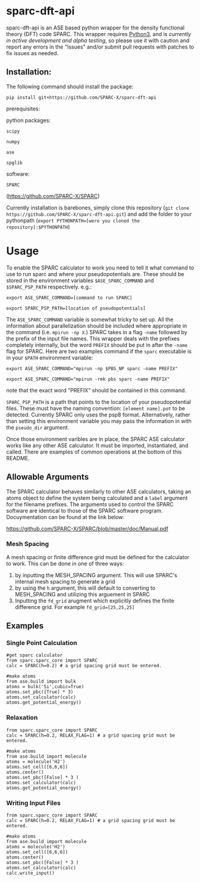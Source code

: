 # sparc-dft-api

sparc-dft-api is an ASE based python wrapper for the density functional theory (DFT) code SPARC. This wrapper requires <ins>Python3</ins>, and is *currently in active development and alpha testing*, so please use it with caution and report any errors in the "Issues" and/or submit pull requests with patches to fix issues as needed.

## Installation:
The following command should install the package:

~~~
pip install git+https://github.com/SPARC-X/sparc-dft-api
~~~

prerequisites:

python packages:

`scipy`

`numpy`

`ase`

`spglib`

software:

`SPARC`

(https://github.com/SPARC-X/SPARC)

Currently installation is barebones, simply clone this repository (`git clone https://github.com/SPARC-X/sparc-dft-api.git`) and add the folder to your pythonpath (`export PYTHONPATH=[were you cloned the repository]:$PYTHONPATH`)


# Usage

To enable the SPARC calculator to work you need to tell it what command to use to run sparc and where your pseudopotentials are. These should be stored in the environment variables `$ASE_SPARC_COMMAND` and `$SPARC_PSP_PATH` respectively. e.g.:

`export ASE_SPARC_COMMAND=[command to run SPARC]`

`export SPARC_PSP_PATH=[location of pseudopotentials]`

The `ASE_SPARC_COMMAND` variable is somewhat tricky to set up. All the information about parallelization should be included where appropriate in the command (i.e. `mpirun -np X`.) SPARC takes in a flag `-name` followed by the prefix of the input file names. This wrapper deals with the prefixes completely internally, but the word `PREFIX` should be put in after the `-name` flag for SPARC. Here are two examples command if the `sparc` executable is in your `$PATH` environment variable:

`export ASE_SPARC_COMMAND="mpirun -np $PBS_NP sparc -name PREFIX"`


`export ASE_SPARC_COMMAND="mpirun -rmk pbs sparc -name PREFIX"`

note that the exact word "PREFIX" should be contained in this command.

`SPARC_PSP_PATH` is a path that points to the location of your pseudopotential files. These must have the naming convention: `[element name].pot` to be detected. Currently SPARC only uses the psp8 format. Alternatively, rather than setting this environment variable you may pass the information in with the `pseudo_dir` argument.

Once those environment varibles are in place, the SPARC ASE calculator works like any other ASE calculator. It must be imported, instantiated, and called. There are examples of common operations at the bottom of this README.

## Allowable Arguments

The SPARC calculator behaves similarly to other ASE calculators, taking an atoms object to define the system being calculated and a `label` argument for the filename prefixes. The arguments used to control the SPARC software are identical to those of the SPARC software program. Docuymentation can be found at the link below:

https://github.com/SPARC-X/SPARC/blob/master/doc/Manual.pdf

### Mesh Spacing
A mesh spacing or finite difference grid must be defined for the calculator to work. This can be done in one of three ways:
1. by inputting the MESH_SPACING argument. This will use SPARC's internal mesh spacing to generate a grid
2. by using the `h` argument, this  will default to converting to MESH_SPACING and utilizing this arguement in SPARC
3. Inputting the `fd_grid` arugment which explicitly defines the finite difference grid. For example `fd_grid=[25,25,25]`

## Examples


### Single Point Calculation
~~~
#get sparc calculator
from sparc.sparc_core import SPARC
calc = SPARC(h=0.2) # a grid spacing grid must be entered.

#make atoms
from ase.build import bulk
atoms = bulk('Si',cubic=True)
atoms.set_pbc([True] * 3)
atoms.set_calculator(calc)
atoms.get_potential_energy()
~~~


### Relaxation
~~~
from sparc.sparc_core import SPARC
calc = SPARC(h=0.2, RELAX_FLAG=1) # a grid spacing grid must be entered.

#make atoms
from ase.build import molecule
atoms = molecule('H2')
atoms.set_cell([6,6,6])
atoms.center()
atoms.set_pbc([False] * 3 )
atoms.set_calculator(calc)
atoms.get_potential_energy()
~~~

### Writing Input Files
~~~
from sparc.sparc_core import SPARC
calc = SPARC(h=0.2, RELAX_FLAG=1) # a grid spacing grid must be entered.

#make atoms
from ase.build import molecule
atoms = molecule('H2')
atoms.set_cell([6,6,6])
atoms.center()
atoms.set_pbc([False] * 3 )
atoms.set_calculator(calc)
calc.write_input()
~~~

